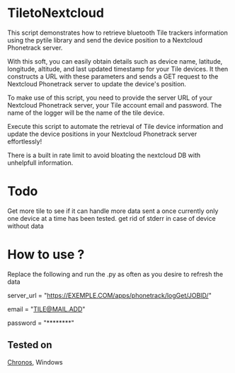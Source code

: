 # TiletoNextcloud

This script demonstrates how to retrieve bluetooth Tile trackers information using the pytile library and send the device position to a Nextcloud Phonetrack server.

With this soft, you can easily obtain details such as device name, latitude, longitude, altitude, and last updated timestamp for your Tile devices. It then constructs a URL with these parameters and sends a GET request to the Nextcloud Phonetrack server to update the device's position.

To make use of this script, you need to provide the server URL of your Nextcloud Phonetrack server, your Tile account email and password. The name of the logger will be the name of the tile device.

Execute this script to automate the retrieval of Tile device information and update the device positions in your Nextcloud Phonetrack server effortlessly!

There is a built in rate limit to avoid bloating the nextcloud DB with unhelpfull information.

# Todo
Get more tile to see if it can handle more data sent a once currently only one device at a time has been tested.
get rid of stderr in case of device without data

# How to use ?

Replace the following and run the .py as often as you desire to refresh the data

server_url = "https://EXEMPLE.COM/apps/phonetrack/logGet/JOBID/"

email = "TILE@MAIL.ADD"

password = "********"

## Tested on
[Chronos](https://github.com/simse/chronos), Windows
